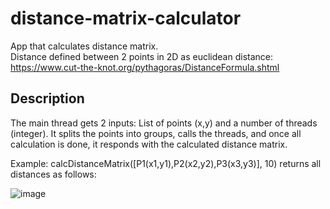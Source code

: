 # distance-matrix-calculator
 App that calculates distance matrix. <br />
 Distance defined between 2 points in 2D as euclidean distance: <br /> 
 https://www.cut-the-knot.org/pythagoras/DistanceFormula.shtml 

## Description
The main thread gets 2 inputs: List of points (x,y) and a number of threads (integer).
It splits the points into groups, calls the threads, and once all calculation is done, it responds with the calculated distance matrix.

Example:
calcDistanceMatrix([P1(x1,y1),P2(x2,y2),P3(x3,y3)], 10)
returns all distances as follows:

![image](https://user-images.githubusercontent.com/33380175/69906544-83e0e980-13cd-11ea-9042-7df78a32e074.png)
